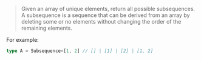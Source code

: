> Given an array of unique elements, return all possible subsequences.
> A subsequence is a sequence that can be derived from an array by deleting some or no elements without changing the order of the remaining elements.

For example:

```ts
type A = Subsequence<[1, 2] // [] | [1] | [2] | [1, 2]
```
